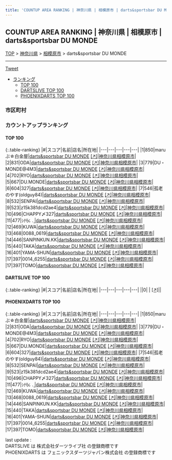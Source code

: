 ```yaml
---
title: 'COUNTUP AREA RANKING | 神奈川県 | 相模原市 | darts&sportsbar DU MONDE'
---
```

## COUNTUP AREA RANKING | 神奈川県 | 相模原市 | darts&sportsbar DU MONDE

[TOP](/darts/rank/) > [神奈川県](/darts/rank/神奈川県/) > [相模原市](/darts/rank/神奈川県/相模原市/) > darts&sportsbar DU MONDE

___

<a href="https://twitter.com/share?ref_src=twsrc%5Etfw" data-text="COUNTUP AREA RANKING | 神奈川県相模原市darts&sportsbar DU MONDE" class="twitter-share-button" data-hashtags="DARTSLIVE,PHOENIXDARTS,darts,ダーツ" data-show-count="false">Tweet</a>

* [ランキング](#カウントアップランキング)
    * [TOP 100](#top-100)
    * [DARTSLIVE TOP 100](#dartslive-top-100)
    * [PHOENIXDARTS TOP 100](#phoenixdarts-top-100)

### 市区町村

<ul>

</ul>

### カウントアップランキング

#### TOP 100



{:.table-ranking}
|#|スコア|名前|店名|所在地|
|---|---|---|---|---|
|1|850|<span class="rank-name-pd">maruぶ☆白金屋</span>|<a href="/darts/rank/shops/49516.html">darts&sportsbar DU MONDE</a> <a href="https://vs.phoenixdarts.com/jp/shop/shopDetailInfo/s_49516?s_seq=49516">[↗]</a>|<a href="/darts/rank/神奈川県/相模原市">神奈川県相模原市</a>|
|2|831|<span class="rank-name-pd">ODA</span>|<a href="/darts/rank/shops/49516.html">darts&sportsbar DU MONDE</a> <a href="https://vs.phoenixdarts.com/jp/shop/shopDetailInfo/s_49516?s_seq=49516">[↗]</a>|<a href="/darts/rank/神奈川県/相模原市">神奈川県相模原市</a>|
|3|779|<span class="rank-name-pd">DU・MONDE@4M3</span>|<a href="/darts/rank/shops/49516.html">darts&sportsbar DU MONDE</a> <a href="https://vs.phoenixdarts.com/jp/shop/shopDetailInfo/s_49516?s_seq=49516">[↗]</a>|<a href="/darts/rank/神奈川県/相模原市">神奈川県相模原市</a>|
|4|702|<span class="rank-name-pd">RYO</span>|<a href="/darts/rank/shops/94517.html">darts&sportsbar DU MONDE</a> <a href="https://vs.phoenixdarts.com/jp/shop/shopDetailInfo/s_94517?s_seq=94517">[↗]</a>|<a href="/darts/rank/神奈川県/相模原市">神奈川県相模原市</a>|
|5|667|<span class="rank-name-pd">DU.MONDE</span>|<a href="/darts/rank/shops/49516.html">darts&sportsbar DU MONDE</a> <a href="https://vs.phoenixdarts.com/jp/shop/shopDetailInfo/s_49516?s_seq=49516">[↗]</a>|<a href="/darts/rank/神奈川県/相模原市">神奈川県相模原市</a>|
|6|604|<span class="rank-name-pd">327</span>|<a href="/darts/rank/shops/49516.html">darts&sportsbar DU MONDE</a> <a href="https://vs.phoenixdarts.com/jp/shop/shopDetailInfo/s_49516?s_seq=49516">[↗]</a>|<a href="/darts/rank/神奈川県/相模原市">神奈川県相模原市</a>|
|7|546|<span class="rank-name-pd">孤老のやす(oldguy84)</span>|<a href="/darts/rank/shops/49516.html">darts&sportsbar DU MONDE</a> <a href="https://vs.phoenixdarts.com/jp/shop/shopDetailInfo/s_49516?s_seq=49516">[↗]</a>|<a href="/darts/rank/神奈川県/相模原市">神奈川県相模原市</a>|
|8|532|<span class="rank-name-pd">SENPAI</span>|<a href="/darts/rank/shops/49516.html">darts&sportsbar DU MONDE</a> <a href="https://vs.phoenixdarts.com/jp/shop/shopDetailInfo/s_49516?s_seq=49516">[↗]</a>|<a href="/darts/rank/神奈川県/相模原市">神奈川県相模原市</a>|
|9|523|<span class="rank-name-pd">z15k381dcd2ae4</span>|<a href="/darts/rank/shops/49516.html">darts&sportsbar DU MONDE</a> <a href="https://vs.phoenixdarts.com/jp/shop/shopDetailInfo/s_49516?s_seq=49516">[↗]</a>|<a href="/darts/rank/神奈川県/相模原市">神奈川県相模原市</a>|
|10|496|<span class="rank-name-pd">CHAPPY〆327</span>|<a href="/darts/rank/shops/49516.html">darts&sportsbar DU MONDE</a> <a href="https://vs.phoenixdarts.com/jp/shop/shopDetailInfo/s_49516?s_seq=49516">[↗]</a>|<a href="/darts/rank/神奈川県/相模原市">神奈川県相模原市</a>|
|11|477|<span class="rank-name-pd">ｼﾅﾓ૮ .  ̫</span>|<a href="/darts/rank/shops/49516.html">darts&sportsbar DU MONDE</a> <a href="https://vs.phoenixdarts.com/jp/shop/shopDetailInfo/s_49516?s_seq=49516">[↗]</a>|<a href="/darts/rank/神奈川県/相模原市">神奈川県相模原市</a>|
|12|469|<span class="rank-name-pd">KUWA</span>|<a href="/darts/rank/shops/49516.html">darts&sportsbar DU MONDE</a> <a href="https://vs.phoenixdarts.com/jp/shop/shopDetailInfo/s_49516?s_seq=49516">[↗]</a>|<a href="/darts/rank/神奈川県/相模原市">神奈川県相模原市</a>|
|13|468|<span class="rank-name-pd">0088_0619</span>|<a href="/darts/rank/shops/49516.html">darts&sportsbar DU MONDE</a> <a href="https://vs.phoenixdarts.com/jp/shop/shopDetailInfo/s_49516?s_seq=49516">[↗]</a>|<a href="/darts/rank/神奈川県/相模原市">神奈川県相模原市</a>|
|14|446|<span class="rank-name-pd">SANPINKUN.KK</span>|<a href="/darts/rank/shops/49516.html">darts&sportsbar DU MONDE</a> <a href="https://vs.phoenixdarts.com/jp/shop/shopDetailInfo/s_49516?s_seq=49516">[↗]</a>|<a href="/darts/rank/神奈川県/相模原市">神奈川県相模原市</a>|
|15|440|<span class="rank-name-pd">TAKA</span>|<a href="/darts/rank/shops/49516.html">darts&sportsbar DU MONDE</a> <a href="https://vs.phoenixdarts.com/jp/shop/shopDetailInfo/s_49516?s_seq=49516">[↗]</a>|<a href="/darts/rank/神奈川県/相模原市">神奈川県相模原市</a>|
|16|401|<span class="rank-name-pd">YAMA-SHUN</span>|<a href="/darts/rank/shops/49516.html">darts&sportsbar DU MONDE</a> <a href="https://vs.phoenixdarts.com/jp/shop/shopDetailInfo/s_49516?s_seq=49516">[↗]</a>|<a href="/darts/rank/神奈川県/相模原市">神奈川県相模原市</a>|
|17|397|<span class="rank-name-pd">0014_6255</span>|<a href="/darts/rank/shops/49516.html">darts&sportsbar DU MONDE</a> <a href="https://vs.phoenixdarts.com/jp/shop/shopDetailInfo/s_49516?s_seq=49516">[↗]</a>|<a href="/darts/rank/神奈川県/相模原市">神奈川県相模原市</a>|
|17|397|<span class="rank-name-pd">TOMO</span>|<a href="/darts/rank/shops/49516.html">darts&sportsbar DU MONDE</a> <a href="https://vs.phoenixdarts.com/jp/shop/shopDetailInfo/s_49516?s_seq=49516">[↗]</a>|<a href="/darts/rank/神奈川県/相模原市">神奈川県相模原市</a>|


#### DARTSLIVE TOP 100



{:.table-ranking}
|#|スコア|名前|店名|所在地|
|---|---|---|---|---|
||0|<span class="rank-name-dl"> </span>|<a href="/darts/rank/shops/.html"></a> <a href="">[↗]</a>|<a href="/darts/rank//"></a>|


#### PHOENIXDARTS TOP 100



{:.table-ranking}
|#|スコア|名前|店名|所在地|
|---|---|---|---|---|
|1|850|<span class="rank-name-pd">maruぶ☆白金屋</span>|<a href="/darts/rank/shops/49516.html">darts&sportsbar DU MONDE</a> <a href="https://vs.phoenixdarts.com/jp/shop/shopDetailInfo/s_49516?s_seq=49516">[↗]</a>|<a href="/darts/rank/神奈川県/相模原市">神奈川県相模原市</a>|
|2|831|<span class="rank-name-pd">ODA</span>|<a href="/darts/rank/shops/49516.html">darts&sportsbar DU MONDE</a> <a href="https://vs.phoenixdarts.com/jp/shop/shopDetailInfo/s_49516?s_seq=49516">[↗]</a>|<a href="/darts/rank/神奈川県/相模原市">神奈川県相模原市</a>|
|3|779|<span class="rank-name-pd">DU・MONDE@4M3</span>|<a href="/darts/rank/shops/49516.html">darts&sportsbar DU MONDE</a> <a href="https://vs.phoenixdarts.com/jp/shop/shopDetailInfo/s_49516?s_seq=49516">[↗]</a>|<a href="/darts/rank/神奈川県/相模原市">神奈川県相模原市</a>|
|4|702|<span class="rank-name-pd">RYO</span>|<a href="/darts/rank/shops/94517.html">darts&sportsbar DU MONDE</a> <a href="https://vs.phoenixdarts.com/jp/shop/shopDetailInfo/s_94517?s_seq=94517">[↗]</a>|<a href="/darts/rank/神奈川県/相模原市">神奈川県相模原市</a>|
|5|667|<span class="rank-name-pd">DU.MONDE</span>|<a href="/darts/rank/shops/49516.html">darts&sportsbar DU MONDE</a> <a href="https://vs.phoenixdarts.com/jp/shop/shopDetailInfo/s_49516?s_seq=49516">[↗]</a>|<a href="/darts/rank/神奈川県/相模原市">神奈川県相模原市</a>|
|6|604|<span class="rank-name-pd">327</span>|<a href="/darts/rank/shops/49516.html">darts&sportsbar DU MONDE</a> <a href="https://vs.phoenixdarts.com/jp/shop/shopDetailInfo/s_49516?s_seq=49516">[↗]</a>|<a href="/darts/rank/神奈川県/相模原市">神奈川県相模原市</a>|
|7|546|<span class="rank-name-pd">孤老のやす(oldguy84)</span>|<a href="/darts/rank/shops/49516.html">darts&sportsbar DU MONDE</a> <a href="https://vs.phoenixdarts.com/jp/shop/shopDetailInfo/s_49516?s_seq=49516">[↗]</a>|<a href="/darts/rank/神奈川県/相模原市">神奈川県相模原市</a>|
|8|532|<span class="rank-name-pd">SENPAI</span>|<a href="/darts/rank/shops/49516.html">darts&sportsbar DU MONDE</a> <a href="https://vs.phoenixdarts.com/jp/shop/shopDetailInfo/s_49516?s_seq=49516">[↗]</a>|<a href="/darts/rank/神奈川県/相模原市">神奈川県相模原市</a>|
|9|523|<span class="rank-name-pd">z15k381dcd2ae4</span>|<a href="/darts/rank/shops/49516.html">darts&sportsbar DU MONDE</a> <a href="https://vs.phoenixdarts.com/jp/shop/shopDetailInfo/s_49516?s_seq=49516">[↗]</a>|<a href="/darts/rank/神奈川県/相模原市">神奈川県相模原市</a>|
|10|496|<span class="rank-name-pd">CHAPPY〆327</span>|<a href="/darts/rank/shops/49516.html">darts&sportsbar DU MONDE</a> <a href="https://vs.phoenixdarts.com/jp/shop/shopDetailInfo/s_49516?s_seq=49516">[↗]</a>|<a href="/darts/rank/神奈川県/相模原市">神奈川県相模原市</a>|
|11|477|<span class="rank-name-pd">ｼﾅﾓ૮ .  ̫</span>|<a href="/darts/rank/shops/49516.html">darts&sportsbar DU MONDE</a> <a href="https://vs.phoenixdarts.com/jp/shop/shopDetailInfo/s_49516?s_seq=49516">[↗]</a>|<a href="/darts/rank/神奈川県/相模原市">神奈川県相模原市</a>|
|12|469|<span class="rank-name-pd">KUWA</span>|<a href="/darts/rank/shops/49516.html">darts&sportsbar DU MONDE</a> <a href="https://vs.phoenixdarts.com/jp/shop/shopDetailInfo/s_49516?s_seq=49516">[↗]</a>|<a href="/darts/rank/神奈川県/相模原市">神奈川県相模原市</a>|
|13|468|<span class="rank-name-pd">0088_0619</span>|<a href="/darts/rank/shops/49516.html">darts&sportsbar DU MONDE</a> <a href="https://vs.phoenixdarts.com/jp/shop/shopDetailInfo/s_49516?s_seq=49516">[↗]</a>|<a href="/darts/rank/神奈川県/相模原市">神奈川県相模原市</a>|
|14|446|<span class="rank-name-pd">SANPINKUN.KK</span>|<a href="/darts/rank/shops/49516.html">darts&sportsbar DU MONDE</a> <a href="https://vs.phoenixdarts.com/jp/shop/shopDetailInfo/s_49516?s_seq=49516">[↗]</a>|<a href="/darts/rank/神奈川県/相模原市">神奈川県相模原市</a>|
|15|440|<span class="rank-name-pd">TAKA</span>|<a href="/darts/rank/shops/49516.html">darts&sportsbar DU MONDE</a> <a href="https://vs.phoenixdarts.com/jp/shop/shopDetailInfo/s_49516?s_seq=49516">[↗]</a>|<a href="/darts/rank/神奈川県/相模原市">神奈川県相模原市</a>|
|16|401|<span class="rank-name-pd">YAMA-SHUN</span>|<a href="/darts/rank/shops/49516.html">darts&sportsbar DU MONDE</a> <a href="https://vs.phoenixdarts.com/jp/shop/shopDetailInfo/s_49516?s_seq=49516">[↗]</a>|<a href="/darts/rank/神奈川県/相模原市">神奈川県相模原市</a>|
|17|397|<span class="rank-name-pd">0014_6255</span>|<a href="/darts/rank/shops/49516.html">darts&sportsbar DU MONDE</a> <a href="https://vs.phoenixdarts.com/jp/shop/shopDetailInfo/s_49516?s_seq=49516">[↗]</a>|<a href="/darts/rank/神奈川県/相模原市">神奈川県相模原市</a>|
|17|397|<span class="rank-name-pd">TOMO</span>|<a href="/darts/rank/shops/49516.html">darts&sportsbar DU MONDE</a> <a href="https://vs.phoenixdarts.com/jp/shop/shopDetailInfo/s_49516?s_seq=49516">[↗]</a>|<a href="/darts/rank/神奈川県/相模原市">神奈川県相模原市</a>|


<div class="footer border-top border-gray-light mt-5 pt-3 text-right text-gray">
    last update : <span style="font-weight: italic" id="foot_last_modified"></span><br />
    DARTSLIVE は 株式会社ダーツライブ社 の登録商標です<br />
    PHOENIXDARTS は フェニックスダーツジャパン株式会社 の登録商標です<br />
</div>

<script src="https://cdnjs.cloudflare.com/ajax/libs/jquery.tablesorter/2.31.3/js/jquery.tablesorter.min.js" integrity="sha512-qzgd5cYSZcosqpzpn7zF2ZId8f/8CHmFKZ8j7mU4OUXTNRd5g+ZHBPsgKEwoqxCtdQvExE5LprwwPAgoicguNg==" crossorigin="anonymous" referrerpolicy="no-referrer"></script>
<link rel="stylesheet" href="https://cdnjs.cloudflare.com/ajax/libs/jquery.tablesorter/2.31.3/css/theme.default.min.css" integrity="sha512-wghhOJkjQX0Lh3NSWvNKeZ0ZpNn+SPVXX1Qyc9OCaogADktxrBiBdKGDoqVUOyhStvMBmJQ8ZdMHiR3wuEq8+w==" crossorigin="anonymous" referrerpolicy="no-referrer" />
<script>
$(function() {
    $(".table-ranking").tablesorter({sortList:[[0, 0]]});
    $("#foot_last_modified").text(formatDate(new Date(document.lastModified), 'yyyy-MM-dd HH:mm:ss'));
});
</script>

<script async src="https://platform.twitter.com/widgets.js" charset="utf-8"></script>